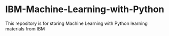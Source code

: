 # IBM-Machine-Learning-with-Python
This repository is for storing Machine Learning with Python learning materials from IBM
